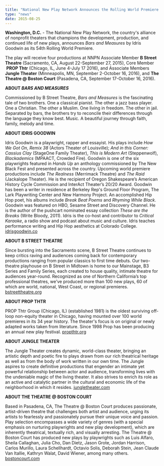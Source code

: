 ```yaml
---
title: "National New Play Network Announces the Rolling World Premiere of BARS & MEASURES by Idris Goodwin"
type: "news"
date: 2015-08-25
---
```


<p><span class="lead-in"><strong>Washington, D.C.</strong> - The National New Play Network, the country's alliance of nonprofit theaters that champions the development, production, and continued life of new plays, announces <em>Bars and Measures</em> by Idris Goodwin as its 54th Rolling World Premiere. </span></p>
<p>The play will receive four productions at NNPN Associate Member <strong>B Street Theatre</strong> (Sacramento, CA, August 22-September 27, 2015), Core Member  <strong>PROP Thtr</strong> (Chicago, IL, June 4-July 17 2016), and Associate Members<strong> Jungle Theater</strong> (Minneapolis, MN, September 2-October 16, 2016), and <strong>The Theatre @ Boston Court</strong> (Pasadena, CA, September 17-October 16, 2016).</p>
<p><strong>ABOUT <em>BARS AND MEASURES</em></strong></p>
<p>Commissioned by B Street Theatre, <em>Bars and Measures</em> is the fascinating tale of two brothers. One a classical pianist. The other a jazz bass player. One a Christian. The other a Muslim. One living in freedom. The other in jail. Separated by bars, the brothers try to reconcile their differences through the language they know best. Music. A beautiful journey through faith, family, melody and time.</p>
<p><strong>ABOUT IDRIS GOODWIN</strong></p>
<p>Idris Goodwin is a playwright, rapper and essayist. His plays include <em>How We Got On</em>, <em>Remix 38</em> (Actors Theater of Louisville); <em>And in this Corner: Cassius Clay</em> (StageOne Family Theater), <em>This is Modern Art</em> (Steppenwolf), <em>Blackademics</em> (MPAACT, Crowded Fire). Goodwin is one of the six playwrights featured in <em>Hands Up</em> an anthology commissioned by The New Black Fest and presented across the country. Upcoming world premiere productions include <em>The Realness</em> (Merrimack Theatre) and <em>The Raid</em> (Jackalope Theater). He is the recipient of Oregon Shakespeare’s American History Cycle Commission and InterAct Theater’s 20/20 Award. Goodwin has been a writer in residence at Berkeley Rep's Ground Floor Program, The Lark Playwriting Center and New Harmony Project. An accomplished Hip Hop poet, his albums include <em>Break Beat Poems</em> and <em>Rhyming While Black</em>. Goodwin was featured on HBO, Sesame Street and Discovery Channel. He is the author of the pushcart nominated essay collection <em>These are the Breaks</em> (Write Bloody, 2011). Idris is the co-host and contributor to <em>Critical Karaoke</em>, a radio show and podcast about music and culture. Idris teaches performance writing and Hip Hop aesthetics at Colorado College. <a href="http://www.idrisgoodwin.co/" target="_blank" rel="nofollow">idrisgoodwin.co</a></p>
<p><strong>ABOUT B STREET THEATRE</strong></p>
<p>Since bursting into the Sacramento scene, B Street Theatre continues to keep critics raving and audiences coming back for contemporary productions ranging from popular classics to first time debuts. Our two-theatre playhouse on B Street in Midtown is home to our Mainstage, B3 Series and Family Series, each created to house quality, intimate theatre for audiences year-round. Recognized as one of Northern California’s top professional theatres, we’ve produced more than 100 new plays, 60 of which are world, national, West Coast, or regional premieres. <a href="http://bstreettheatre.org/" rel="nofollow">bstreettheatre.org</a></p>
<p><strong>ABOUT PROP THTR</strong></p>
<p>PROP Thtr Group (Chicago, IL) (established 1981) is the oldest surviving off-loop non-equity theater in Chicago, having mounted over 100 world premieres in its 34 year history. The theater's focus is on original or newly adapted works taken from literature. Since 1998 Prop has been producing an annual new play festival. <a href="http://www.propthtr.org/" rel="nofollow">propthtr.org</a></p>
<p><strong>ABOUT JUNGLE THEATER</strong></p>
<p>The Jungle Theater creates dynamic, world-class theater, bringing an artistic depth and poetic fire to plays drawn from our rich theatrical heritage as well as from the body of work written in our own time. The Jungle aspires to create definitive productions that engender an intimate yet powerful relationship between actor and audience, transforming lives with the undeniable magic of the living theater. It also strives to enrich its role as an active and catalytic partner in the cultural and economic life of the neighborhood in which it resides. <a href="http://www.jungletheater.com/" rel="nofollow">jungletheater.com</a></p>
<p><strong>ABOUT THE THEATRE @ BOSTON COURT</strong></p>
<p>Based in Pasadena, CA, The Theatre @ Boston Court produces passionate, artist-driven theatre that challenges both artist and audience, urging its artists to fearlessly and passionately pursue their unique voice and passion. Play selection encompasses a wide variety of genres (with a special emphasis on nurturing playwrights and new play development), which are inherently theatrical, textually rich, and visually arresting. The Theatre @ Boston Court has produced new plays by playwrights such as Luis Alfaro, Sheila Callaghan, Julia Cho, Dan Dietz, Jason Grote, Jordan Harrison, Carlos Murillo, Laura Schellhardt, Octavio Solis, Deborah Stein, Jean Claude Van Itallie, Kathryn Walat, David Wiener, among many others. <a href="http://www.bostoncourt.com/" rel="nofollow">bostoncourt.com</a></p>
